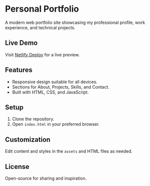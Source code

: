 # Personal Portfolio

A modern web portfolio site showcasing my professional profile, work experience, and technical projects.

## Live Demo

Visit [Netlify Deploy](https://leningoud.netlify.app/) for a live preview.

## Features

- Responsive design suitable for all devices.
- Sections for About, Projects, Skills, and Contact.
- Built with HTML, CSS, and JavaScript.

## Setup

1. Clone the repository.
2. Open `index.html` in your preferred browser.

## Customization

Edit content and styles in the `assets` and HTML files as needed.

## License

Open-source for sharing and inspiration.
